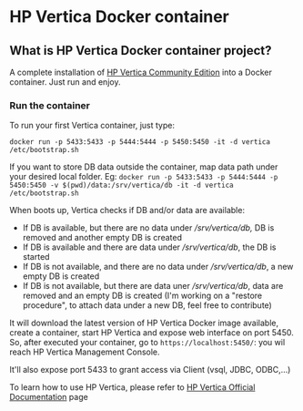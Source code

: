 # HP Vertica Docker container

## What is HP Vertica Docker container project?
A complete installation of [HP Vertica Community Edition](https://www.vertica.com/) into a Docker container. Just run and enjoy.

### Run the container

To run your first Vertica container, just type:

`docker run -p 5433:5433 -p 5444:5444 -p 5450:5450 -it -d vertica /etc/bootstrap.sh`

If you want to store DB data outside the container, map data path under your desired local folder. Eg:
`docker run -p 5433:5433 -p 5444:5444 -p 5450:5450 -v $(pwd)/data:/srv/vertica/db -it -d vertica /etc/bootstrap.sh`

When boots up, Vertica checks if DB and/or data are available:
- If DB is available, but there are no data under */srv/vertica/db,* DB is removed and another empty DB is created
- If DB is available and there are data under */srv/vertica/db*, the DB is started
- If DB is not available, and there are no data under */srv/vertica/db*, a new empty DB is created
- If DB is not available, but there are data uner */srv/vertica/db*, data are removed and an empty DB is created (I'm working on a "restore procedure", to attach data under a new DB, feel free to contribute)

It will download the latest version of HP Vertica Docker image available, create a container, start HP Vertica and expose web interface on port 5450.
So, after executed your container, go to `https://localhost:5450/`: you wil reach HP Vertica Management Console.

It'll also expose port 5433 to grant access via Client (vsql, JDBC, ODBC,...)

To learn how to use HP Vertica, please refer to [HP Vertica Official Documentation](https://my.vertica.com/hpe-vertica-idol-documentation/) page
